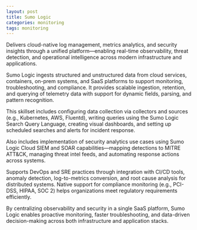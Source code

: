 ```yaml
---
layout: post
title: Sumo Logic
categories: monitoring
tags: monitoring
---
```


Delivers cloud-native log management, metrics analytics, and security insights through a unified platform—enabling real-time observability, threat detection, and operational intelligence across modern infrastructure and applications.

<!--more-->

Sumo Logic ingests structured and unstructured data from cloud services, containers, on-prem systems, and SaaS platforms to support monitoring, troubleshooting, and compliance. It provides scalable ingestion, retention, and querying of telemetry data with support for dynamic fields, parsing, and pattern recognition.

This skillset includes configuring data collection via collectors and sources (e.g., Kubernetes, AWS, Fluentd), writing queries using the Sumo Logic Search Query Language, creating visual dashboards, and setting up scheduled searches and alerts for incident response.

Also includes implementation of security analytics use cases using Sumo Logic Cloud SIEM and SOAR capabilities—mapping detections to MITRE ATT&CK, managing threat intel feeds, and automating response actions across systems.

Supports DevOps and SRE practices through integration with CI/CD tools, anomaly detection, log-to-metrics conversion, and root cause analysis for distributed systems. Native support for compliance monitoring (e.g., PCI-DSS, HIPAA, SOC 2) helps organizations meet regulatory requirements efficiently.

By centralizing observability and security in a single SaaS platform, Sumo Logic enables proactive monitoring, faster troubleshooting, and data-driven decision-making across both infrastructure and application stacks.